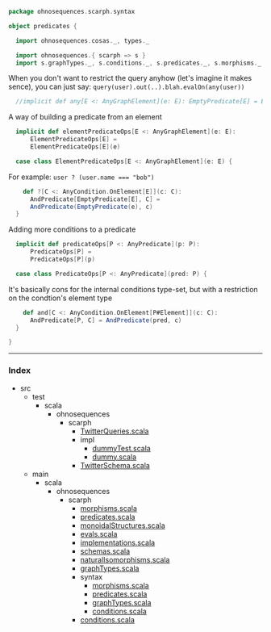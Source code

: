 
```scala
package ohnosequences.scarph.syntax

object predicates {

  import ohnosequences.cosas._, types._

  import ohnosequences.{ scarph => s }
  import s.graphTypes._, s.conditions._, s.predicates._, s.morphisms._
```

When you don't want to restrict the query anyhow (let's imagine it makes sence),
you can just say: `query(user).out(..).blah.evalOn(any(user))`

```scala
  //implicit def any[E <: AnyGraphElement](e: E): EmptyPredicate[E] = EmptyPredicate[E](e)

```

A way of building a predicate from an element

```scala
  implicit def elementPredicateOps[E <: AnyGraphElement](e: E):
      ElementPredicateOps[E] =
      ElementPredicateOps[E](e)

  case class ElementPredicateOps[E <: AnyGraphElement](e: E) {
```

For example: `user ? (user.name === "bob")`

```scala
    def ?[C <: AnyCondition.OnElement[E]](c: C):
      AndPredicate[EmptyPredicate[E], C] =
      AndPredicate(EmptyPredicate(e), c)
  }
```

Adding more conditions to a predicate

```scala
  implicit def predicateOps[P <: AnyPredicate](p: P):
      PredicateOps[P] =
      PredicateOps[P](p)

  case class PredicateOps[P <: AnyPredicate](pred: P) {
```

It's basically cons for the internal conditions type-set,
but with a restriction on the condtion's element type

```scala
    def and[C <: AnyCondition.OnElement[P#Element]](c: C):
      AndPredicate[P, C] = AndPredicate(pred, c)
  }

}

```


------

### Index

+ src
  + test
    + scala
      + ohnosequences
        + scarph
          + [TwitterQueries.scala][test/scala/ohnosequences/scarph/TwitterQueries.scala]
          + impl
            + [dummyTest.scala][test/scala/ohnosequences/scarph/impl/dummyTest.scala]
            + [dummy.scala][test/scala/ohnosequences/scarph/impl/dummy.scala]
          + [TwitterSchema.scala][test/scala/ohnosequences/scarph/TwitterSchema.scala]
  + main
    + scala
      + ohnosequences
        + scarph
          + [morphisms.scala][main/scala/ohnosequences/scarph/morphisms.scala]
          + [predicates.scala][main/scala/ohnosequences/scarph/predicates.scala]
          + [monoidalStructures.scala][main/scala/ohnosequences/scarph/monoidalStructures.scala]
          + [evals.scala][main/scala/ohnosequences/scarph/evals.scala]
          + [implementations.scala][main/scala/ohnosequences/scarph/implementations.scala]
          + [schemas.scala][main/scala/ohnosequences/scarph/schemas.scala]
          + [naturalIsomorphisms.scala][main/scala/ohnosequences/scarph/naturalIsomorphisms.scala]
          + [graphTypes.scala][main/scala/ohnosequences/scarph/graphTypes.scala]
          + syntax
            + [morphisms.scala][main/scala/ohnosequences/scarph/syntax/morphisms.scala]
            + [predicates.scala][main/scala/ohnosequences/scarph/syntax/predicates.scala]
            + [graphTypes.scala][main/scala/ohnosequences/scarph/syntax/graphTypes.scala]
            + [conditions.scala][main/scala/ohnosequences/scarph/syntax/conditions.scala]
          + [conditions.scala][main/scala/ohnosequences/scarph/conditions.scala]

[test/scala/ohnosequences/scarph/TwitterQueries.scala]: ../../../../../test/scala/ohnosequences/scarph/TwitterQueries.scala.md
[test/scala/ohnosequences/scarph/impl/dummyTest.scala]: ../../../../../test/scala/ohnosequences/scarph/impl/dummyTest.scala.md
[test/scala/ohnosequences/scarph/impl/dummy.scala]: ../../../../../test/scala/ohnosequences/scarph/impl/dummy.scala.md
[test/scala/ohnosequences/scarph/TwitterSchema.scala]: ../../../../../test/scala/ohnosequences/scarph/TwitterSchema.scala.md
[main/scala/ohnosequences/scarph/morphisms.scala]: ../morphisms.scala.md
[main/scala/ohnosequences/scarph/predicates.scala]: ../predicates.scala.md
[main/scala/ohnosequences/scarph/monoidalStructures.scala]: ../monoidalStructures.scala.md
[main/scala/ohnosequences/scarph/evals.scala]: ../evals.scala.md
[main/scala/ohnosequences/scarph/implementations.scala]: ../implementations.scala.md
[main/scala/ohnosequences/scarph/schemas.scala]: ../schemas.scala.md
[main/scala/ohnosequences/scarph/naturalIsomorphisms.scala]: ../naturalIsomorphisms.scala.md
[main/scala/ohnosequences/scarph/graphTypes.scala]: ../graphTypes.scala.md
[main/scala/ohnosequences/scarph/syntax/morphisms.scala]: morphisms.scala.md
[main/scala/ohnosequences/scarph/syntax/predicates.scala]: predicates.scala.md
[main/scala/ohnosequences/scarph/syntax/graphTypes.scala]: graphTypes.scala.md
[main/scala/ohnosequences/scarph/syntax/conditions.scala]: conditions.scala.md
[main/scala/ohnosequences/scarph/conditions.scala]: ../conditions.scala.md
